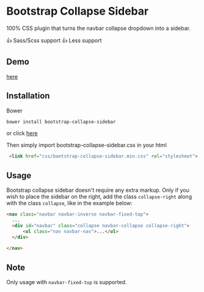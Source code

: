 Bootstrap Collapse Sidebar
===================
100% CSS plugin that turns the navbar collapse dropdown into a sidebar. 

:+1: Sass/Scss support
:+1: Less support

Demo
-------------
[here](http://lucavandro.github.io/bootstrap-collapse-sidebar/)

Installation
-------------
Bower
```sh
bower install bootstrap-collapse-sidebar
```

or click [here](https://github.com/lucavandro/bootstrap-collapse-sidebar/archive/master.zip)


Then simply import bootstrap-collapse-sidebar.css in your html

```html
 <link href="css/bootstrap-collapse-sidebar.min.css" rel="stylesheet">
```

Usage
-------------
Bootstrap collapse sidebar doesn't require any extra markup.
Only if you wish to place the sidebar on the right,  add the class ```collapse-right``` along with the class ```collapse```, like in the example below:
```html
<nav class="navbar navbar-inverse navbar-fixed-top">
  ...
  <div id="navbar" class="collapse navbar-collapse collapse-right">
      <ul class="nav navbar-nav">...</ul>
  </div>
      
</nav>
``` 

Note
-------------
Only usage with ```navbar-fixed-top``` is supported.


